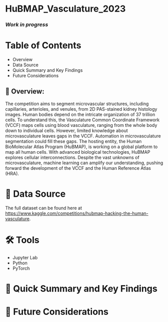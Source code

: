 # HuBMAP_Vasculature_2023

### ***Work in progress***

# Table of Contents
- Overview
- Data Source
- Quick Summary and Key Findings
- Future Considerations

## 🌄 Overview:

The competition aims to segment microvascular structures, including capillaries, arterioles, and venules, from 2D PAS-stained kidney histology images. Human bodies depend on the intricate organization of 37 trillion cells. To understand this, the Vasculature Common Coordinate Framework (VCCF) maps cells using blood vasculature, ranging from the whole body down to individual cells. However, limited knowledge about microvasculature leaves gaps in the VCCF. Automation in microvasculature segmentation could fill these gaps. The hosting entity, the Human BioMolecular Atlas Program (HuBMAP), is working on a global platform to map all human cells. With advanced biological technologies, HuBMAP explores cellular interconnections. Despite the vast unknowns of microvasculature, machine learning can amplify our understanding, pushing forward the development of the VCCF and the Human Reference Atlas (HRA).

# 🔢 Data Source

The full dataset can be found here at https://www.kaggle.com/competitions/hubmap-hacking-the-human-vasculature.

# 🛠 Tools

- Jupyter Lab
- Python
- PyTorch

# 📄 Quick Summary and Key Findings


# 🔧 Future Considerations
